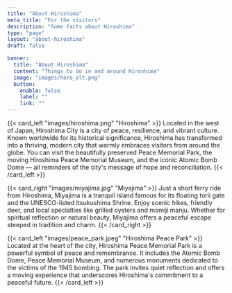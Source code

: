 ```yaml
---
title: "About Hiroshima"
meta_title: "For the visitors"
description: "Some facts about Hiroshima"
type: "page"
layout: "about-hiroshima"
draft: false

banner:
  title: "About Hiroshima"
  content: "Things to do in and around Hiroshima"
  image: "images/hero_alt.png"
  button:
    enable: false
    label: ""
    link: ""
---
```


{{< card_left "images/hiroshima.png" "Hiroshima" >}}
Located in the west of Japan, Hiroshima City is a city of peace, resilience, and vibrant culture. Known worldwide for its historical significance, Hiroshima has transformed into a thriving, modern city that warmly embraces visitors from around the globe. You can visit the beautifully preserved Peace Memorial Park, the moving Hiroshima Peace Memorial Museum, and the iconic Atomic Bomb Dome — all reminders of the city's message of hope and reconciliation.
{{< /card_left >}}

{{< card_right "images/miyajima.jpg" "Miyajima" >}}
Just a short ferry ride from Hiroshima, Miyajima is a tranquil island famous for its floating torii gate and the UNESCO-listed Itsukushima Shrine. Enjoy scenic hikes, friendly deer, and local specialties like grilled oysters and momiji manju. Whether for spiritual reflection or natural beauty, Miyajima offers a peaceful escape steeped in tradition and charm.
{{< /card_right >}}

{{< card_left "images/peace_park.jpeg" "Hiroshima Peace Park" >}}
Located at the heart of the city, Hiroshima Peace Memorial Park is a powerful symbol of peace and remembrance. It includes the Atomic Bomb Dome, Peace Memorial Museum, and numerous monuments dedicated to the victims of the 1945 bombing. The park invites quiet reflection and offers a moving experience that underscores Hiroshima's commitment to a peaceful future.
{{< /card_left >}}
